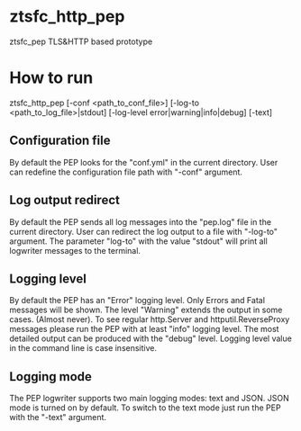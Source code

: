 # ztsfc_http_pep
ztsfc_pep TLS&amp;HTTP based prototype

# How to run
ztsfc_http_pep [-conf <path_to_conf_file>] [-log-to <path_to_log_file>|stdout] [-log-level error|warning|info|debug] [-text]

## Configuration file
By default the PEP looks for the "conf.yml" in the current directory.
User can redefine the configuration file path with "-conf" argument.

## Log output redirect
By default the PEP sends all log messages into the "pep.log" file in the current directory.
User can redirect the log output to a file with "-log-to" argument.
The parameter "log-to" with the value "stdout" will print all logwriter messages to the terminal.

## Logging level
By default the PEP has an "Error" logging level. Only Errors and Fatal messages will be shown.
The level "Warning" extends the output in some cases. (Almost never).
To see regular http.Server and httputil.ReverseProxy messages please run the PEP with at least "info" logging level.
The most detailed output can be produced with the "debug" level.
Logging level value in the command line is case insensitive.

## Logging mode
The PEP logwriter supports two main logging modes: text and JSON.
JSON mode is turned on by default.
To switch to the text mode just run the PEP with the "-text" argument.
